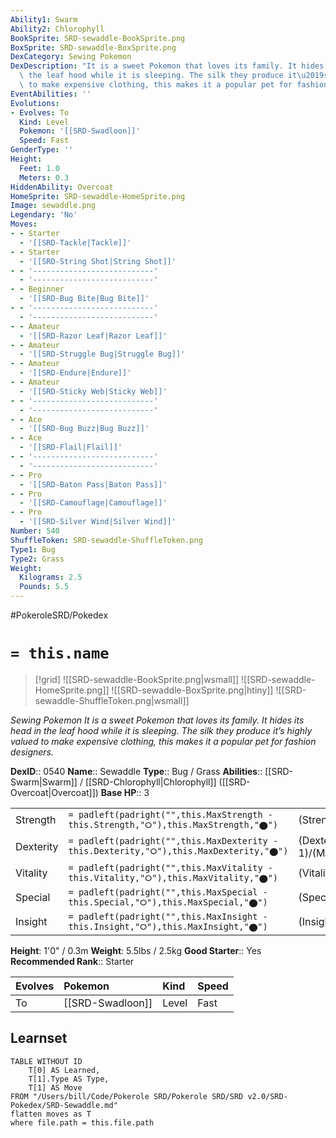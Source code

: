 ```yaml
---
Ability1: Swarm
Ability2: Chlorophyll
BookSprite: SRD-sewaddle-BookSprite.png
BoxSprite: SRD-sewaddle-BoxSprite.png
DexCategory: Sewing Pokemon
DexDescription: "It is a sweet Pokemon that loves its family. It hides its head in\
  \ the leaf hood while it is sleeping. The silk they produce it\u2019s highly valued\
  \ to make expensive clothing, this makes it a popular pet for fashion designers."
EventAbilities: ''
Evolutions:
- Evolves: To
  Kind: Level
  Pokemon: '[[SRD-Swadloon]]'
  Speed: Fast
GenderType: ''
Height:
  Feet: 1.0
  Meters: 0.3
HiddenAbility: Overcoat
HomeSprite: SRD-sewaddle-HomeSprite.png
Image: sewaddle.png
Legendary: 'No'
Moves:
- - Starter
  - '[[SRD-Tackle|Tackle]]'
- - Starter
  - '[[SRD-String Shot|String Shot]]'
- - '---------------------------'
  - '---------------------------'
- - Beginner
  - '[[SRD-Bug Bite|Bug Bite]]'
- - '---------------------------'
  - '---------------------------'
- - Amateur
  - '[[SRD-Razor Leaf|Razor Leaf]]'
- - Amateur
  - '[[SRD-Struggle Bug|Struggle Bug]]'
- - Amateur
  - '[[SRD-Endure|Endure]]'
- - Amateur
  - '[[SRD-Sticky Web|Sticky Web]]'
- - '---------------------------'
  - '---------------------------'
- - Ace
  - '[[SRD-Bug Buzz|Bug Buzz]]'
- - Ace
  - '[[SRD-Flail|Flail]]'
- - '---------------------------'
  - '---------------------------'
- - Pro
  - '[[SRD-Baton Pass|Baton Pass]]'
- - Pro
  - '[[SRD-Camouflage|Camouflage]]'
- - Pro
  - '[[SRD-Silver Wind|Silver Wind]]'
Number: 540
ShuffleToken: SRD-sewaddle-ShuffleToken.png
Type1: Bug
Type2: Grass
Weight:
  Kilograms: 2.5
  Pounds: 5.5
---
```


#PokeroleSRD/Pokedex

# `= this.name`

> [!grid]
> ![[SRD-sewaddle-BookSprite.png|wsmall]]
> ![[SRD-sewaddle-HomeSprite.png]]
> ![[SRD-sewaddle-BoxSprite.png|htiny]]
> ![[SRD-sewaddle-ShuffleToken.png|wsmall]]


*Sewing Pokemon*
*It is a sweet Pokemon that loves its family. It hides its head in the leaf hood while it is sleeping. The silk they produce it’s highly valued to make expensive clothing, this makes it a popular pet for fashion designers.*

**DexID**:: 0540
**Name**:: Sewaddle
**Type**:: Bug / Grass
**Abilities**:: [[SRD-Swarm|Swarm]] / [[SRD-Chlorophyll|Chlorophyll]] ([[SRD-Overcoat|Overcoat]])
**Base HP**:: 3

|           |                                                                                        |                                          |
| --------- | -------------------------------------------------------------------------------------- | ---------------------------------------- |
| Strength  | `= padleft(padright("",this.MaxStrength - this.Strength,"⭘"),this.MaxStrength,"⬤")`    | (Strength::2)/(MaxStrength::4)   |
| Dexterity | `= padleft(padright("",this.MaxDexterity - this.Dexterity,"⭘"),this.MaxDexterity,"⬤")` | (Dexterity:: 1)/(MaxDexterity::3) |
| Vitality  | `= padleft(padright("",this.MaxVitality - this.Vitality,"⭘"),this.MaxVitality,"⬤")`    | (Vitality::2)/(MaxVitality::5)   |
| Special   | `= padleft(padright("",this.MaxSpecial - this.Special,"⭘"),this.MaxSpecial,"⬤")`       | (Special::1)/(MaxSpecial::3)     |
| Insight   | `= padleft(padright("",this.MaxInsight - this.Insight,"⭘"),this.MaxInsight,"⬤")`       | (Insight::2)/(MaxInsight::4)     |

**Height**: 1'0" / 0.3m
**Weight**: 5.5lbs / 2.5kg
**Good Starter**:: Yes
**Recommended Rank**:: Starter

| Evolves   | Pokemon          | Kind   | Speed   |
|:----------|:-----------------|:-------|:--------|
| To        | [[SRD-Swadloon]] | Level  | Fast    |

## Learnset

```dataview
TABLE WITHOUT ID
    T[0] AS Learned,
    T[1].Type AS Type,
    T[1] AS Move
FROM "/Users/bill/Code/Pokerole SRD/Pokerole SRD/SRD v2.0/SRD-Pokedex/SRD-Sewaddle.md"
flatten moves as T
where file.path = this.file.path
```
